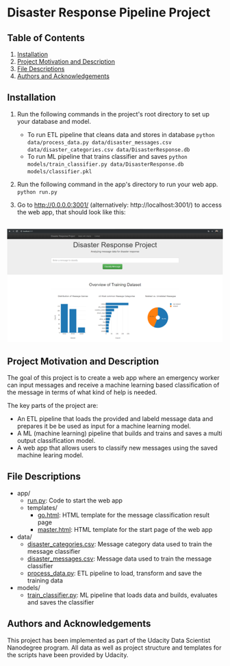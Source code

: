 # Disaster Response Pipeline Project

## Table of Contents
1. [Installation](#Installation)
2. [Project Motivation and Description](#Project-Motivation)
3. [File Descriptions](#File-Descriptions)
4. [Authors and Acknowledgements](#Authors-Acknowledgements)

## Installation <a name="Installation"></a>
1. Run the following commands in the project's root directory to set up your database and model.

    - To run ETL pipeline that cleans data and stores in database
        `python data/process_data.py data/disaster_messages.csv data/disaster_categories.csv data/DisasterResponse.db`
    - To run ML pipeline that trains classifier and saves
        `python models/train_classifier.py data/DisasterResponse.db models/classifier.pkl`

2. Run the following command in the app's directory to run your web app.
    `python run.py`

3. Go to http://0.0.0.0:3001/ (alternatively: http://localhost:3001/) to access the web app, that should look like this:
<br><br>
<img src="https://raw.githubusercontent.com/bytesbysophie/disaster-response-pipeline/master/app/app_screenshot.PNG"/>

## Project Motivation and Description <a name="Project-Motivation"></a>
The goal of this project is to create a web app where an emergency worker can input messages and receive a machine learning based classification of the message in terms of what kind of help is needed.

The key parts of the project are:
* An ETL pipeline that loads the provided and labeld message data and prepares it be be used as input for a machine learning model.
* A ML (machine learning) pipeline that builds and trains and saves a multi output classification model.
* A web app that allows users to classify new messages using the saved machine learing model.

## File Descriptions <a name="File-Descriptions"></a>

* app/
    * [run.py](https://github.com/bytesbysophie/disaster-response-pipeline/blob/master/app/run.py): Code to start the web app
    * templates/
        * [go.html](https://github.com/bytesbysophie/disaster-response-pipeline/blob/master/app/templates/go.html): HTML template for the message classification result page
        * [master.html](https://github.com/bytesbysophie/disaster-response-pipeline/blob/master/app/templates/master.html): HTML template for the start page of the web app
* data/
    * [disaster_categories.csv](https://github.com/bytesbysophie/disaster-response-pipeline/blob/master/data/disaster_categories.csv): Message category data used to train the message classifier
    * [disaster_messages.csv](https://github.com/bytesbysophie/disaster-response-pipeline/blob/master/data/disaster_messages.csv): Message data used to train the message classifier
    * [process_data.py](https://github.com/bytesbysophie/disaster-response-pipeline/blob/master/data/process_data.py): ETL pipeline to load, transform and save the training data
* models/
    * [train_classifier.py](https://github.com/bytesbysophie/disaster-response-pipeline/blob/master/models/train_classifier.py): ML pipeline that loads data and builds, evaluates and saves the classifier


## Authors and Acknowledgements <a name="Authors-Acknowledgements"></a>
This project has been implemented as part of the Udacity Data Scientist Nanodegree program. All data as well as project structure and templates for the scripts have been provided by Udacity.
